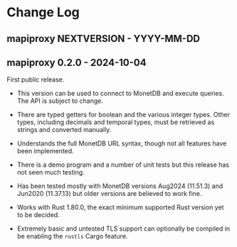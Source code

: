 # Change Log

## mapiproxy NEXTVERSION - YYYY-MM-DD


## mapiproxy 0.2.0 - 2024-10-04

First public release.

- This version can be used to connect to MonetDB and execute queries.
  The API is subject to change.

- There are typed getters for boolean and the various integer types.
  Other types, including decimals and temporal types, must be retrieved
  as strings and converted manually.

- Understands the full MonetDB URL syntax, though not all features have been
  implemented.

- There is a demo program and a number of unit tests but this release has
  not seen much testing.

- Has been tested mostly with MonetDB versions Aug2024 (11.51.3) and
  Jun2020 (11.37.13) but older versions are believed to work fine.

- Works with Rust 1.80.0, the exact minimum supported Rust version yet to be
  decided.

- Extremely basic and untested TLS support can optionally be compiled in
  be enabling the `rustls` Cargo feature.
